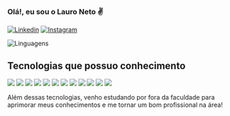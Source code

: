 ### Olá!, eu sou o Lauro Neto ✌️

[![Linkedin](https://img.shields.io/badge/LinkedIn-0077B5?style=for-the-badge&logo=linkedin&logoColor=white)](www)
[![Instagram](https://img.shields.io/badge/Instagram-E4405F?style=for-the-badge&logo=instagram&logoColor=white)](www)



![Linguagens](https://github-readme-stats.vercel.app/api/top-langs/?username=LauroLn&langs_count=8&theme=radical)

## Tecnologias que possuo conhecimento 

<div style="display: inline_block">
  <img src="https://img.shields.io/badge/HTML5-E34F26?style=for-the-badge&logo=html5&logoColor=white">

  <img src="https://img.shields.io/badge/CSS3-1572B6?style=for-the-badge&logo=css3&logoColor=white">

  <img src="https://img.shields.io/badge/JavaScript-F7DF1E?style=for-the-badge&logo=javascript&logoColor=black">

  <img src="https://img.shields.io/badge/Node.js-43853D?style=for-the-badge&logo=node.js&logoColor=white">

  <img src="https://img.shields.io/badge/Python-14354C?style=for-the-badge&logo=python&logoColor=white">

  <img src="https://img.shields.io/badge/C%2B%2B-00599C?style=for-the-badge&logo=c%2B%2B&logoColor=white">

  <img src="https://img.shields.io/badge/MySQL-00000F?style=for-the-badge&logo=mysql&logoColor=white">

  <img  src="https://img.shields.io/badge/MongoDB-4EA94B?style=for-the-badge&logo=mongodb&logoColor=white">

  <img src="https://img.shields.io/badge/Bootstrap-563D7C?style=for-the-badge&logo=bootstrap&logoColor=white">

  <img src="https://img.shields.io/badge/React_Native-20232A?style=for-the-badge&logo=react&logoColor=61DAFB">

  <img  src="https://img.shields.io/badge/PHP-777BB4?style=for-the-badge&logo=php&logoColor=white">

  <img  src="https://img.shields.io/badge/Java-ED8B00?style=for-the-badge&logo=openjdk&logoColor=white">
  
</div>

Além dessas tecnologias, venho estudando por fora da faculdade para aprimorar meus conhecimentos e me tornar um bom profissional na área!
